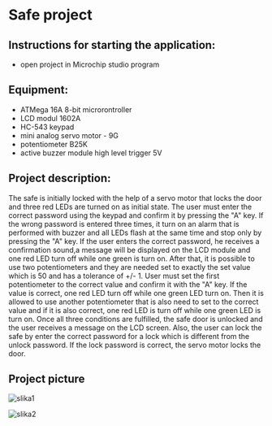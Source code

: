 # Safe project

## Instructions for starting the application:
- open project in Microchip studio program

## Equipment:
- ATMega 16A 8-bit microrontroller
- LCD modul 1602A
- HC-543 keypad
- mini analog servo motor - 9G
- potentiometer B25K
- active buzzer module high level trigger 5V

## Project description:
The safe is initially locked with the help of a servo motor that locks the door and three red LEDs are turned on as initial state. The user must enter the correct password using the keypad and confirm it by pressing the "A" key. If the wrong password is entered three times, it turn on
an alarm that is performed with buzzer and all LEDs flash at the same time and stop only by pressing the "A" key. If the user enters the correct password, he receives a confirmation
sound,a message will be displayed on the LCD module and one red LED turn off while one green is
turn on. After that, it is possible to use two potentiometers and they are needed
set to exactly the set value which is 50 and has a tolerance of +/- 1. User must set the first potentiometer to the correct value and confirm it with the "A" key. If the value is correct, one red LED turn off while one green LED turn on. Then it is allowed to use another potentiometer that is also need to set to the correct value and if it is also correct, one red LED is turn off while one green LED is turn on. Once all three conditions are fulfilled, the safe door is unlocked and the user receives a message on the LCD screen.
Also, the user can lock the safe by enter the correct password for
a lock which is different from the unlock password. If the lock password is correct, the servo motor locks the door.

## Project picture
![slika1](https://user-images.githubusercontent.com/78230349/170139538-161b35cc-f1b1-4972-9b3b-cee25fc23f73.jpg)

![slika2](https://user-images.githubusercontent.com/78230349/170139599-a6fba3f9-9877-4a5f-b3d9-f428441cdb8b.jpg)
